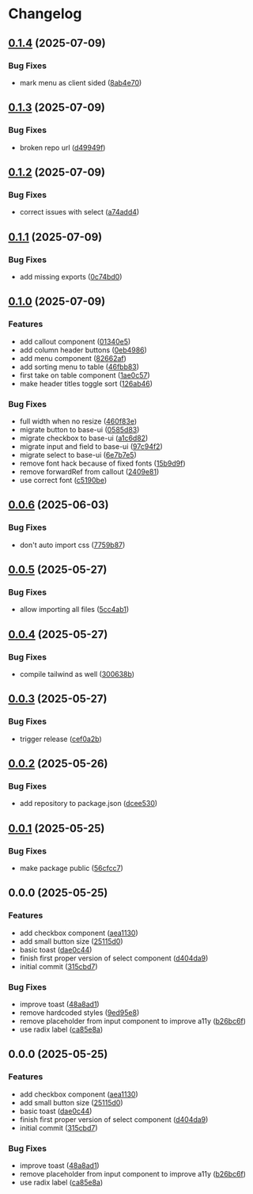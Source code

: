 # Changelog

## [0.1.4](https://github.com/Scouterna/j26-components/compare/ui-react-v0.1.3...ui-react-v0.1.4) (2025-07-09)


### Bug Fixes

* mark menu as client sided ([8ab4e70](https://github.com/Scouterna/j26-components/commit/8ab4e7014d9517582204f521d9e5b44f2d8ad822))

## [0.1.3](https://github.com/Scouterna/j26-components/compare/ui-react-v0.1.2...ui-react-v0.1.3) (2025-07-09)


### Bug Fixes

* broken repo url ([d49949f](https://github.com/Scouterna/j26-components/commit/d49949faf646cc53e82711f9dd8ba80fb477c3ac))

## [0.1.2](https://github.com/Scouterna/j26-components/compare/ui-react-v0.1.1...ui-react-v0.1.2) (2025-07-09)


### Bug Fixes

* correct issues with select ([a74add4](https://github.com/Scouterna/j26-components/commit/a74add4c81797a3e39cddbe7690052841078c311))

## [0.1.1](https://github.com/Scouterna/j26-components/compare/ui-react-v0.1.0...ui-react-v0.1.1) (2025-07-09)


### Bug Fixes

* add missing exports ([0c74bd0](https://github.com/Scouterna/j26-components/commit/0c74bd0f7a1e69f8c37d083ee13af9df3179b1af))

## [0.1.0](https://github.com/Scouterna/j26-components/compare/ui-react-v0.0.6...ui-react-v0.1.0) (2025-07-09)


### Features

* add callout component ([01340e5](https://github.com/Scouterna/j26-components/commit/01340e5158e6afc5c828b24d22c2cc5c15b8e649))
* add column header buttons ([0eb4986](https://github.com/Scouterna/j26-components/commit/0eb4986cbfbdde2c9a0c3692daec39eeebdd488c))
* add menu component ([82662af](https://github.com/Scouterna/j26-components/commit/82662af3d0fc6ad38d80df0087e3138161fb2965))
* add sorting menu to table ([46fbb83](https://github.com/Scouterna/j26-components/commit/46fbb83f646e51a58fa7f07258e5e3ad3d2fdef3))
* first take on table component ([1ae0c57](https://github.com/Scouterna/j26-components/commit/1ae0c57128d8da2ee7b8030afbcbdebe80306299))
* make header titles toggle sort ([126ab46](https://github.com/Scouterna/j26-components/commit/126ab463ce7508f4f0384da2fed7449f7fc079ea))


### Bug Fixes

* full width when no resize ([460f83e](https://github.com/Scouterna/j26-components/commit/460f83e35b729e97381b41b65170b3a5721c2d01))
* migrate button to base-ui ([0585d83](https://github.com/Scouterna/j26-components/commit/0585d83aa1328185a19d2294128af25167e52da0))
* migrate checkbox to base-ui ([a1c6d82](https://github.com/Scouterna/j26-components/commit/a1c6d82655188bb86a58873f49a5f44ab72c7eaf))
* migrate input and field to base-ui ([97c94f2](https://github.com/Scouterna/j26-components/commit/97c94f216b39909a24e6c49bcbb1f5c80e2a2af4))
* migrate select to base-ui ([6e7b7e5](https://github.com/Scouterna/j26-components/commit/6e7b7e5a9616a38515e0a64faf2406225e42a111))
* remove font hack because of fixed fonts ([15b9d9f](https://github.com/Scouterna/j26-components/commit/15b9d9f39ae9b5d2725dac718b7def93e18ec7ad))
* remove forwardRef from callout ([2409e81](https://github.com/Scouterna/j26-components/commit/2409e8105376802c9fb73e196fab240dc7000223))
* use correct font ([c5190be](https://github.com/Scouterna/j26-components/commit/c5190becb4ac83a3221bb023af12938d9f03867b))

## [0.0.6](https://github.com/Scouterna/ui/compare/ui-react-v0.0.5...ui-react-v0.0.6) (2025-06-03)


### Bug Fixes

* don't auto import css ([7759b87](https://github.com/Scouterna/ui/commit/7759b871c089f1bb94e6979df5ffc546b49bb175))

## [0.0.5](https://github.com/Scouterna/ui/compare/ui-react-v0.0.4...ui-react-v0.0.5) (2025-05-27)


### Bug Fixes

* allow importing all files ([5cc4ab1](https://github.com/Scouterna/ui/commit/5cc4ab10f8db1af449ec0c47d1abc487abe83e84))

## [0.0.4](https://github.com/Scouterna/ui/compare/ui-react-v0.0.3...ui-react-v0.0.4) (2025-05-27)


### Bug Fixes

* compile tailwind as well ([300638b](https://github.com/Scouterna/ui/commit/300638b4548e81dd59ce7bdcfb7b134cf0b46d04))

## [0.0.3](https://github.com/Scouterna/ui/compare/ui-react-v0.0.2...ui-react-v0.0.3) (2025-05-27)


### Bug Fixes

* trigger release ([cef0a2b](https://github.com/Scouterna/ui/commit/cef0a2b9e3d3df8f863d8049a60f4cb2cc0f8ad4))

## [0.0.2](https://github.com/Scouterna/ui/compare/ui-react-v0.0.1...ui-react-v0.0.2) (2025-05-26)


### Bug Fixes

* add repository to package.json ([dcee530](https://github.com/Scouterna/ui/commit/dcee5300ca958ac155bef169c946dd95b9b92dd7))

## [0.0.1](https://github.com/Scouterna/ui/compare/ui-react-v0.0.0...ui-react-v0.0.1) (2025-05-25)


### Bug Fixes

* make package public ([56cfcc7](https://github.com/Scouterna/ui/commit/56cfcc7b7f0fdddc654251511cfea6fe480a7297))

## 0.0.0 (2025-05-25)


### Features

* add checkbox component ([aea1130](https://github.com/Scouterna/ui/commit/aea11306697c53ba090b7691cb9aba4b88395a42))
* add small button size ([25115d0](https://github.com/Scouterna/ui/commit/25115d00e4c53d5322a4a8b568e9c0ee7720d871))
* basic toast ([dae0c44](https://github.com/Scouterna/ui/commit/dae0c44c8798b3d03c9a61f5d830a54e3caaffb9))
* finish first proper version of select component ([d404da9](https://github.com/Scouterna/ui/commit/d404da96c50a1660d6781e4227c3f843850629a4))
* initial commit ([315cbd7](https://github.com/Scouterna/ui/commit/315cbd79442c2977c0810cff81267fae5ea22179))


### Bug Fixes

* improve toast ([48a8ad1](https://github.com/Scouterna/ui/commit/48a8ad1418592fe4dff29fbaf952edb46c3d6225))
* remove hardcoded styles ([9ed95e8](https://github.com/Scouterna/ui/commit/9ed95e87f018913f4dc5efbd02aab0a9c891ea8d))
* remove placeholder from input component to improve a11y ([b26bc6f](https://github.com/Scouterna/ui/commit/b26bc6fb410ccaab980b5d3400f86b8a4798d5c2))
* use radix label ([ca85e8a](https://github.com/Scouterna/ui/commit/ca85e8ac7b919c1193a3431da27621658cad2b01))

## 0.0.0 (2025-05-25)


### Features

* add checkbox component ([aea1130](https://github.com/Scouterna/ui/commit/aea11306697c53ba090b7691cb9aba4b88395a42))
* add small button size ([25115d0](https://github.com/Scouterna/ui/commit/25115d00e4c53d5322a4a8b568e9c0ee7720d871))
* basic toast ([dae0c44](https://github.com/Scouterna/ui/commit/dae0c44c8798b3d03c9a61f5d830a54e3caaffb9))
* finish first proper version of select component ([d404da9](https://github.com/Scouterna/ui/commit/d404da96c50a1660d6781e4227c3f843850629a4))
* initial commit ([315cbd7](https://github.com/Scouterna/ui/commit/315cbd79442c2977c0810cff81267fae5ea22179))


### Bug Fixes

* improve toast ([48a8ad1](https://github.com/Scouterna/ui/commit/48a8ad1418592fe4dff29fbaf952edb46c3d6225))
* remove placeholder from input component to improve a11y ([b26bc6f](https://github.com/Scouterna/ui/commit/b26bc6fb410ccaab980b5d3400f86b8a4798d5c2))
* use radix label ([ca85e8a](https://github.com/Scouterna/ui/commit/ca85e8ac7b919c1193a3431da27621658cad2b01))
